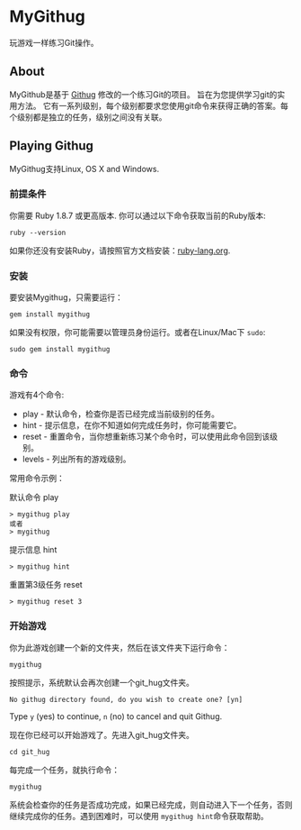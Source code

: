 # MyGithug
玩游戏一样练习Git操作。 

## About

MyGithub是基于 [Githug](https://github.com/Gazler/githug) 修改的一个练习Git的项目。
旨在为您提供学习git的实用方法。 它有一系列级别，每个级别都要求您使用git命令来获得正确的答案。每个级别都是独立的任务，级别之间没有关联。

## Playing Githug

MyGithug支持Linux, OS X and Windows.

### 前提条件

你需要 Ruby 1.8.7 或更高版本. 你可以通过以下命令获取当前的Ruby版本:

```
ruby --version
```

如果你还没有安装Ruby，请按照官方文档安装：[ruby-lang.org](https://www.ruby-lang.org/en/documentation/installation/).

### 安装

要安装Mygithug，只需要运行：

    gem install mygithug

如果没有权限，你可能需要以管理员身份运行。或者在Linux/Mac下 `sudo`:

    sudo gem install mygithug

### 命令

游戏有4个命令:

 * play - 默认命令，检查你是否已经完成当前级别的任务。
 * hint - 提示信息，在你不知道如何完成任务时，你可能需要它。
 * reset - 重置命令，当你想重新练习某个命令时，可以使用此命令回到该级别。
 * levels - 列出所有的游戏级别。

常用命令示例：

默认命令 play
```
> mygithug play
或者
> mygithug
```

提示信息 hint

```
> mygithug hint
```

重置第3级任务 reset

```
> mygithug reset 3
```

### 开始游戏

你为此游戏创建一个新的文件夹，然后在该文件夹下运行命令：

    mygithug

按照提示，系统默认会再次创建一个git_hug文件夹。

    No githug directory found, do you wish to create one? [yn]

Type `y` (yes) to continue, `n` (no) to cancel and quit Githug.

现在你已经可以开始游戏了。先进入git_hug文件夹。

```
cd git_hug
```

每完成一个任务，就执行命令：

```
mygithug
```

系统会检查你的任务是否成功完成，如果已经完成，则自动进入下一个任务，否则继续完成你的任务。遇到困难时，可以使用 `mygithug hint`命令获取帮助。



